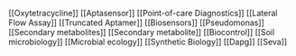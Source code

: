 [[Oxytetracycline]]
[[Aptasensor]]
[[Point-of-care Diagnostics]]
[[Lateral Flow Assay]]
[[Truncated Aptamer]]
[[Biosensors]]
[[Pseudomonas]]
[[Secondary metabolites]]
[[Secondary metabolite]]
[[Biocontrol]]
[[Soil microbiology]]
[[Microbial ecology]]
[[Synthetic Biology]]
[[Dapg]]
[[Seva]]
